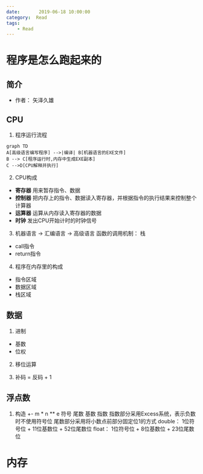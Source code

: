 ```yaml
---
date:       2019-06-18 10:00:00
category:  Read
tags:
    - Read
---
```



# 程序是怎么跑起来的

## 简介
- 作者： 矢泽久雄

## CPU
1. 程序运行流程
```mermaid
graph TD
A[高级语言编写程序] -->|编译| B[机器语言的EXE文件]
B --> C[程序运行时,内存中生成EXE副本]
C -->D[CPU解释并执行]
```
2. CPU构成

* **寄存器** 用来暂存指令、数据
* **控制器** 把内存上的指令、数据读入寄存器，并根据指令的执行结果来控制整个计算器
* **运算器** 运算从内存读入寄存器的数据
* **时钟** 发出CPU开始计时的时钟信号

3. 机器语言 -> 汇编语言 -> 高级语言
函数的调用机制： 栈
- call指令
- return指令

4. 程序在内存里的构成
- 指令区域
- 数据区域
- 栈区域

## 数据
1. 进制
- 基数
- 位权

2. 移位运算

3. 补码 = 反码 + 1

## 浮点数
1. 构造
+-     m  *  n   **   e
符号  尾数    基数     指数
指数部分采用Excess系统，表示负数时不使用符号位
尾数部分采用将小数点前部分固定位1的方式
double： 1位符号位 + 11位基数位 + 52位尾数位
float：  1位符号位 + 8位基数位 + 23位尾数位 


# 内存

